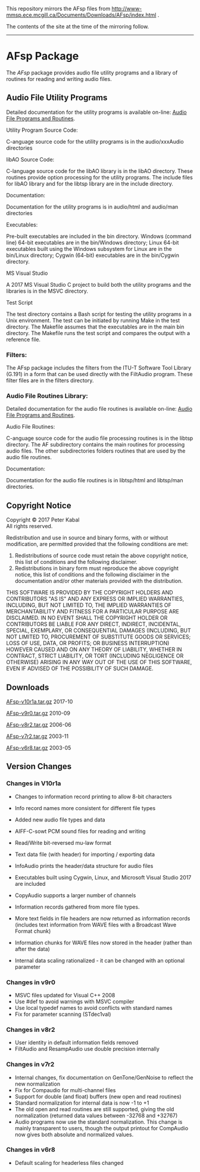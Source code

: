 This repository mirrors the AFsp files from
http://www-mmsp.ece.mcgill.ca/Documents/Downloads/AFsp/index.html .

The contents of the site at the time of the mirroring follow.

-------------


AFsp Package
============

The _AFsp_ package provides audio file utility programs and a library of routines for reading and writing audio files.

Audio File Utility Programs
---------------------------

Detailed documentation for the utility programs is available on-line: [Audio File Programs and Routines](../../Software/Packages/AFsp/audio/html/AFsp.html).

Utility Program Source Code:

C-anguage source code for the utility programs is in the audio/xxxAudio directories

libAO Source Code:

C-language source code for the libAO library is in the libAO directory. These routines provide option processing for the utility programs. The include files for libAO library and for the libtsp library are in the include directory.

Documentation:

Documentation for the utility programs is in audio/html and audio/man directories

Executables:

Pre-built executables are included in the bin directory. Windows (command line) 64-bit executables are in the bin/Windows directory; Linux 64-bit executables built using the Windows subsystem for Linux are in the bin/Linux directory; Cygwin (64-bit) executables are in the bin/Cygwin directory.

MS Visual Studio

A 2017 MS Visual Studio C project to build both the utility programs and the libraries is in the MSVC directory.

Test Script

The test directory contains a Bash script for testing the utility programs in a Unix environment. The test can be initiated by running Make in the test directory. The Makefile assumes that the executables are in the main bin directory. The Makefile runs the test script and compares the output with a reference file.

### Filters:

The AFsp package includes the filters from the ITU-T Software Tool Library (G.191) in a form that can be used directly with the FiltAudio program. These filter files are in the filters directory.

### Audio File Routines Library:

Detailed documentation for the audio file routines is available on-line: [Audio File Programs and Routines](../../Software/Packages/AFsp/audio/html/AFsp.html).

Audio File Routines:

C-anguage source code for the audio file processing routines is in the libtsp directory. The AF subdirectory contains the main routines for processing audio files. The other subdirectories folders routines that are used by the audio file routines.

Documentation:

Documentation for the audio file routines is in libtsp/html and libtsp/man directories.

Copyright Notice
----------------

Copyright © 2017 Peter Kabal  
All rights reserved.

Redistribution and use in source and binary forms, with or without modification, are permitted provided that the following conditions are met:

1.  Redistributions of source code must retain the above copyright notice, this list of conditions and the following disclaimer.
2.  Redistributions in binary form must reproduce the above copyright notice, this list of conditions and the following disclaimer in the documentation and/or other materials provided with the distribution.

THIS SOFTWARE IS PROVIDED BY THE COPYRIGHT HOLDERS AND CONTRIBUTORS "AS IS" AND ANY EXPRESS OR IMPLIED WARRANTIES, INCLUDING, BUT NOT LIMITED TO, THE IMPLIED WARRANTIES OF MERCHANTABILITY AND FITNESS FOR A PARTICULAR PURPOSE ARE DISCLAIMED. IN NO EVENT SHALL THE COPYRIGHT HOLDER OR CONTRIBUTORS BE LIABLE FOR ANY DIRECT, INDIRECT, INCIDENTAL, SPECIAL, EXEMPLARY, OR CONSEQUENTIAL DAMAGES (INCLUDING, BUT NOT LIMITED TO, PROCUREMENT OF SUBSTITUTE GOODS OR SERVICES; LOSS OF USE, DATA, OR PROFITS; OR BUSINESS INTERRUPTION) HOWEVER CAUSED AND ON ANY THEORY OF LIABILITY, WHETHER IN CONTRACT, STRICT LIABILITY, OR TORT (INCLUDING NEGLIGENCE OR OTHERWISE) ARISING IN ANY WAY OUT OF THE USE OF THIS SOFTWARE, EVEN IF ADVISED OF THE POSSIBILITY OF SUCH DAMAGE.

Downloads
---------

[AFsp-v10r1a.tar.gz](AFsp-v10r1a.tar.gz) 2017-10

[AFsp-v9r0.tar.gz](AFsp-v9r0.tar.gz) 2010-09

[AFsp-v8r2.tar.gz](AFsp-v8r2.tar.gz) 2006-06

[AFsp-v7r2.tar.gz](AFsp-v7r2.tar.gz) 2003-11

[AFsp-v6r8.tar.gz](AFsp-v6r8.tar.gz) 2003-05

Version Changes
---------------

### Changes in V10r1a

*   Changes to information record printing to allow 8-bit characters
*   Info record names more consistent for different file types
*   Added new audio file types and data

*   AIFF-C-sowt PCM sound files for reading and writing
*   Read/Write bit-reversed mu-law format
*   Text data file (with header) for importing / exporting data

*   InfoAudio prints the header/data structure for audio files
*   Executables built using Cygwin, Linux, and Microsoft Visual Studio 2017 are included
*   CopyAudio supports a larger number of channels
*   Information records gathered from more file types.

*   More text fields in file headers are now returned as information records (includes text information from WAVE files with a Broadcast Wave Format chunk)
*   Information chunks for WAVE files now stored in the header (rather than after the data)

*   Internal data scaling rationalized - it can be changed with an optional parameter

### Changes in v9r0

*   MSVC files updated for Visual C++ 2008
*   Use #def to avoid warnings with MSVC compiler
*   Use local typedef names to avoid conflicts with standard names
*   Fix for parameter scanning (STdec1val)

### Changes in v8r2

*   User identity in default information fields removed
*   FiltAudio and ResampAudio use double precision internally

### Changes in v7r2

*   Internal changes, fix documentation on GenTone/GenNoise to reflect the new normalization
*   Fix for Compaudio for multi-channel files
*   Support for double (and float) buffers (new open and read routines)
*   Standard normalization for internal data is now -1 to +1
*   The old open and read routines are still supported, giving the old normalization (returned data values between -32768 and +32767)
*   Audio programs now use the standard normalization. This change is mainly transparent to users, though the output printout for CompAudio now gives both absolute and normalized values.

### Changes in v6r8

*   Default scaling for headerless files changed